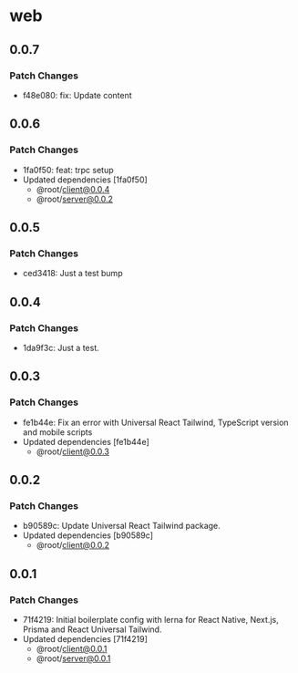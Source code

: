 # web

## 0.0.7

### Patch Changes

- f48e080: fix: Update content

## 0.0.6

### Patch Changes

- 1fa0f50: feat: trpc setup
- Updated dependencies [1fa0f50]
  - @root/client@0.0.4
  - @root/server@0.0.2

## 0.0.5

### Patch Changes

- ced3418: Just a test bump

## 0.0.4

### Patch Changes

- 1da9f3c: Just a test.

## 0.0.3

### Patch Changes

- fe1b44e: Fix an error with Universal React Tailwind, TypeScript version and mobile scripts
- Updated dependencies [fe1b44e]
  - @root/client@0.0.3

## 0.0.2

### Patch Changes

- b90589c: Update Universal React Tailwind package.
- Updated dependencies [b90589c]
  - @root/client@0.0.2

## 0.0.1

### Patch Changes

- 71f4219: Initial boilerplate config with lerna for React Native, Next.js, Prisma and React Universal Tailwind.
- Updated dependencies [71f4219]
  - @root/client@0.0.1
  - @root/server@0.0.1
